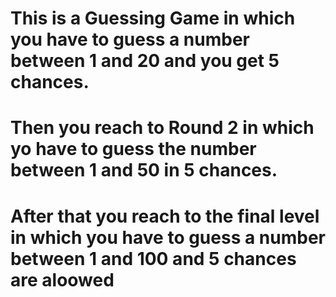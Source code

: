 # This is a Guessing Game in which you have to guess a number between 1 and 20 and you get 5 chances.
# Then you reach to Round 2 in which yo have to guess the number between 1 and 50 in 5 chances.
# After that you reach to the final level in which you have to guess a number between 1 and 100 and 5 chances are aloowed 
